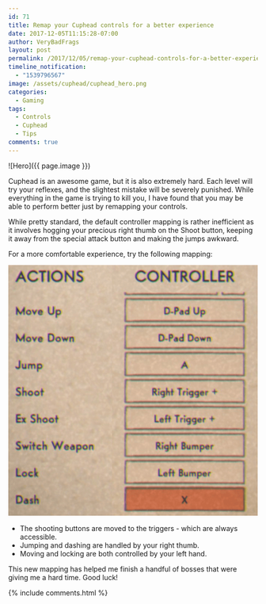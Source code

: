 ```yaml
---
id: 71
title: Remap your Cuphead controls for a better experience
date: 2017-12-05T11:15:28-07:00
author: VeryBadFrags
layout: post
permalink: /2017/12/05/remap-your-cuphead-controls-for-a-better-experience/
timeline_notification:
  - "1539796567"
image: /assets/cuphead/cuphead_hero.png
categories:
  - Gaming
tags:
  - Controls
  - Cuphead
  - Tips
comments: true
---
```

![Hero]({{ page.image }})

Cuphead is an awesome game, but it is also extremely hard. Each level will try your reflexes, and the slightest mistake will be severely punished. While everything in the game is trying to kill you, I have found that you may be able to perform better just by remapping your controls.

<!-- wp:more -->
<!--more-->
<!-- /wp:more -->

While pretty standard, the default controller mapping is rather inefficient as it involves hogging your precious right thumb on the Shoot button, keeping it away from the special attack button and making the jumps awkward.

For a more comfortable experience, try the following mapping:

![Controller Mapping](/assets/cuphead/controller.png)

* The shooting buttons are moved to the triggers - which are always accessible.
* Jumping and dashing are handled by your right thumb.
* Moving and locking are both controlled by your left hand.

This new mapping has helped me finish a handful of bosses that were giving me a hard time. Good luck!

{% include comments.html %}

